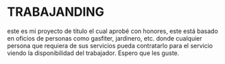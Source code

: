 # TRABAJANDING

este es mi proyecto de titulo el cual aprobé con honores, este está basado en oficios de personas como gasfiter, jardinero, etc. donde cualquier persona que requiera de sus servicios pueda contratarlo para el servicio viendo la disponibilidad del trabajador. Espero que les guste.

